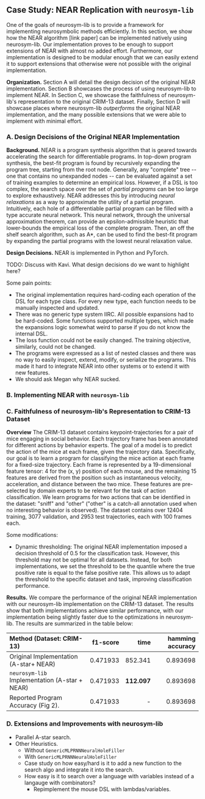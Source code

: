 
## Case Study: NEAR Replication with `neurosym-lib`

One of the goals of neurosym-lib is to provide a framework for implementing neurosymbolic methods efficiently. In this section, we show how the NEAR algorithm [link paper] can be implemented natively using neurosym-lib. Our implementation proves to be enough to support extensions of NEAR with almost no added effort. Furthermore, our implementation is designed to be modular enough that we can easily extend it to support extensions that otherwise were not possible with the original implementation.

__Organization.__ Section A will detail the design decision of the original NEAR implementation. Section B showcases the process of using neurosym-lib to implement NEAR. In Section C, we showcase the faithfulness of neurosym-lib's representation to the original CRIM-13 dataset. Finally, Section D will showcase places where neurosym-lib _outperforms_ the original NEAR implementation, and the many possible extensions that we were able to implement with minimal effort.


### A. Design Decisions of the Original NEAR Implementation

__Background.__ NEAR is a program synthesis algorithm that is geared towards accelerating the search for differentiable programs. In top-down program synthesis, the best-fit program is found by recursively expanding the program tree, starting from the root node. Generally, any "complete" tree -- one that contains no unexpanded nodes -- can be evaluated against a set of training examples to determine an empirical loss. However, if a DSL is too complex, the search space over the set of _partial programs_ can be too large to explore exhaustively. NEAR addresses this by introducing _neural relaxations_ as a way to approximate the utility of a partial program. Intuitively, each hole of a differentiable partial program can be filled with a type accurate neural network. This neural network, through the universal approximation theorem, can provide an epsilon-admissible heuristic that lower-bounds the empirical loss of the complete program. Then, an off the shelf search algorithm, such as A*, can be used to find the best-fit program by expanding the partial programs with the lowest neural relaxation value.

__Design Decisions.__ NEAR is implemented in Python and PyTorch.

TODO: Discuss with Kavi. What design decisions do we want to highlight here?

Some pain points:
-  The original implementation requires hard-coding each operation of the DSL for each type class. For every new type, each function needs to be manually inspected and updated.
- There was no generic type system IIRC. All possible expansions had to be hard-coded. Some functions supported multiple types, which made the expansions logic somewhat weird to parse if you do not know the internal DSL.
- The loss function could not be easily changed. The training objective, similarly, could not be changed.
- The programs were expressed as a list of nested classes and there was no way to easily inspect, extend, modify, or serialize the programs. This made it hard to integrate NEAR into other systems or to extend it with new features.
- We should ask Megan why NEAR sucked.


### B. Implementing NEAR with `neurosym-lib`

<!-- I'm honestly not sure how to write this section... Maybe I can present a pseudocode of the new algorithm. What other stuff did we need to add to make NEAR work (in the folder section) -->


### C. Faithfulness of neurosym-lib's Representation to CRIM-13 Dataset

__Overview__ The CRIM-13 dataset contains keypoint-trajectories for a pair of mice engaging in social behavior. Each trajectory frame has been annotated for different actions by behavior experts. The goal of a model is to predict the action of the mice at each frame, given the trajectory data. Specifically, our goal is to learn a program for classifying the mice action at each frame for a fixed-size trajectory. Each frame is represented by a 19-dimensional feature tensor: 4 for the (x, y) position of each mouse, and the remaining 15 features are derived from the position such as instantaneous velocity, acceleration, and distance between the two mice. These features are pre-selected by domain experts to be relevant for the task of action classification. We learn programs for two actions that can be identified in the dataset: "sniff" and "other" ("other" is a catch-all annotation used when no interesting behavior is observed). The dataset contains over 12404 training, 3077 validation, and 2953 test trajectories, each with 100 frames each.

Some modifications:
 - Dynamic thresholding: The original NEAR implementation imposed a decision threshold of 0.5 for the classification task. However, this threshold may not be optimal for all datasets. Instead, for both implementations, we set the threshold to be the quantile where the true positive rate is equal to the false positive rate. This allows us to adapt the threshold to the specific dataset and task, improving classification performance.


__Results.__ We compare the performance of the original NEAR implementation with our neurosym-lib implementation on the CRIM-13 dataset. The results show that both implementations achieve similar performance, with our implementation being slightly faster due to the optimizations in neurosym-lib. The results are summarized in the table below:

| Method (Dataset: CRIM-13)                     |   f1-score |        time | hamming accuracy |
|:----------------------------------------------|-----------:|------------:|-----------------:|
| Original Implementation (A-star+ NEAR)        |  0.471933  | 852.341     | 0.893698         |
| `neurosym-lib` Implementation (A-star + NEAR) |  0.471933  | __112.097__ | 0.893698         |
| Reported Program Accuracy (Fig 2).            |  0.471933  | -           | 0.893698         |




### D. Extensions and Improvements with neurosym-lib
 - Parallel A-star search.
 - Other Heuristics.
    - Without `GenericMLPRNNNeuralHoleFiller`
    - With `GenericMLPRNNNeuralHoleFiller`
    - Case study on how easy/hard is it to add a new function to the search algo and integrate it into the search.
    - How easy is it to search over a language with variables instead of a langauge with combinators?
        - Repimplement the mouse DSL with lambdas/variables.
